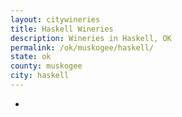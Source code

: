 ```yaml
---
layout: citywineries
title: Haskell Wineries
description: Wineries in Haskell, OK
permalink: /ok/muskogee/haskell/
state: ok
county: muskogee
city: haskell
---
```

-
